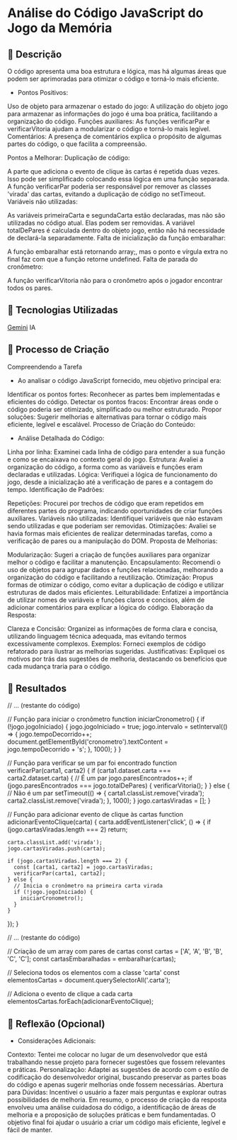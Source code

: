 # Análise do Código JavaScript do Jogo da Memória

## 📒 Descrição
O código apresenta uma boa estrutura e lógica, mas há algumas áreas que podem ser aprimoradas para otimizar o código e torná-lo mais eficiente.

- Pontos Positivos:
  
Uso de objeto para armazenar o estado do jogo: A utilização do objeto jogo para armazenar as informações do jogo é uma boa prática, facilitando a organização do código.
Funções auxiliares: As funções verificarPar e verificarVitoria ajudam a modularizar o código e torná-lo mais legível.
Comentários: A presença de comentários explica o propósito de algumas partes do código, o que facilita a compreensão.

Pontos a Melhorar:
Duplicação de código:

A parte que adiciona o evento de clique às cartas é repetida duas vezes. Isso pode ser simplificado colocando essa lógica em uma função separada.
A função verificarPar poderia ser responsável por remover as classes 'virada' das cartas, evitando a duplicação de código no setTimeout.
Variáveis não utilizadas:

As variáveis primeiraCarta e segundaCarta estão declaradas, mas não são utilizadas no código atual. Elas podem ser removidas.
A variável totalDePares é calculada dentro do objeto jogo, então não há necessidade de declará-la separadamente.
Falta de inicialização da função embaralhar:

A função embaralhar está retornando array;, mas o ponto e vírgula extra no final faz com que a função retorne undefined.
Falta de parada do cronômetro:

A função verificarVitoria não para o cronômetro após o jogador encontrar todos os pares.

## 🤖 Tecnologias Utilizadas
[Gemini](https://gemini.google.com/) IA

## 🧐 Processo de Criação

Compreendendo a Tarefa

- Ao analisar o código JavaScript fornecido, meu objetivo principal era:

Identificar os pontos fortes: Reconhecer as partes bem implementadas e eficientes do código.
Detectar os pontos fracos: Encontrar áreas onde o código poderia ser otimizado, simplificado ou melhor estruturado.
Propor soluções: Sugerir melhorias e alternativas para tornar o código mais eficiente, legível e escalável.
Processo de Criação do Conteúdo:

- Análise Detalhada do Código:

Linha por linha: Examinei cada linha de código para entender a sua função e como se encaixava no contexto geral do jogo.
Estrutura: Avaliei a organização do código, a forma como as variáveis e funções eram declaradas e utilizadas.
Lógica: Verifiquei a lógica de funcionamento do jogo, desde a inicialização até a verificação de pares e a contagem do tempo.
Identificação de Padrões:

Repetições: Procurei por trechos de código que eram repetidos em diferentes partes do programa, indicando oportunidades de criar funções auxiliares.
Variáveis não utilizadas: Identifiquei variáveis que não estavam sendo utilizadas e que poderiam ser removidas.
Otimizações: Avaliei se havia formas mais eficientes de realizar determinadas tarefas, como a verificação de pares ou a manipulação do DOM.
Proposta de Melhorias:

Modularização: Sugeri a criação de funções auxiliares para organizar melhor o código e facilitar a manutenção.
Encapsulamento: Recomendi o uso de objetos para agrupar dados e funções relacionadas, melhorando a organização do código e facilitando a reutilização.
Otimização: Propus formas de otimizar o código, como evitar a duplicação de código e utilizar estruturas de dados mais eficientes.
Leiturabilidade: Enfatizei a importância de utilizar nomes de variáveis e funções claros e concisos, além de adicionar comentários para explicar a lógica do código.
Elaboração da Resposta:

Clareza e Concisão: Organizei as informações de forma clara e concisa, utilizando linguagem técnica adequada, mas evitando termos excessivamente complexos.
Exemplos: Forneci exemplos de código refatorado para ilustrar as melhorias sugeridas.
Justificativas: Expliquei os motivos por trás das sugestões de melhoria, destacando os benefícios que cada mudança traria para o código.

## 🚀 Resultados

// ... (restante do código)

// Função para iniciar o cronômetro
function iniciarCronometro() {
  if (!jogo.jogoIniciado) {
    jogo.jogoIniciado = true;
    jogo.intervalo = setInterval(() => {
      jogo.tempoDecorrido++;
      document.getElementById('cronometro').textContent = jogo.tempoDecorrido + 's';
    }, 1000);
  }
}

// Função para verificar se um par foi encontrado
function verificarPar(carta1, carta2) {
  if (carta1.dataset.carta === carta2.dataset.carta) {
    // É um par
    jogo.paresEncontrados++;
    if (jogo.paresEncontrados === jogo.totalDePares) {
      verificarVitoria();
    }
  } else {
    // Não é um par
    setTimeout(() => {
      carta1.classList.remove('virada');
      carta2.classList.remove('virada');
    }, 1000);
  }
  jogo.cartasViradas = [];
}

// Função para adicionar evento de clique às cartas
function adicionarEventoClique(carta) {
  carta.addEventListener('click', () => {
    if (jogo.cartasViradas.length === 2) return;

    carta.classList.add('virada');
    jogo.cartasViradas.push(carta);

    if (jogo.cartasViradas.length === 2) {
      const [carta1, carta2] = jogo.cartasViradas;
      verificarPar(carta1, carta2);
    } else {
      // Inicia o cronômetro na primeira carta virada
      if (!jogo.jogoIniciado) {
        iniciarCronometro();
      }
    }
  });
}

// ... (restante do código)

// Criação de um array com pares de cartas
const cartas = ['A', 'A', 'B', 'B', 'C', 'C'];
const cartasEmbaralhadas = embaralhar(cartas);

// Seleciona todos os elementos com a classe 'carta'
const elementosCartas = document.querySelectorAll('.carta');

// Adiciona o evento de clique a cada carta
elementosCartas.forEach(adicionarEventoClique);

## 💭 Reflexão (Opcional)
- Considerações Adicionais:

Contexto: Tentei me colocar no lugar de um desenvolvedor que está trabalhando nesse projeto para fornecer sugestões que fossem relevantes e práticas.
Personalização: Adaptei as sugestões de acordo com o estilo de codificação do desenvolvedor original, buscando preservar as partes boas do código e apenas sugerir melhorias onde fossem necessárias.
Abertura para Dúvidas: Incentivei o usuário a fazer mais perguntas e explorar outras possibilidades de melhoria.
Em resumo, o processo de criação da resposta envolveu uma análise cuidadosa do código, a identificação de áreas de melhoria e a proposição de soluções práticas e bem fundamentadas. O objetivo final foi ajudar o usuário a criar um código mais eficiente, legível e fácil de manter.
